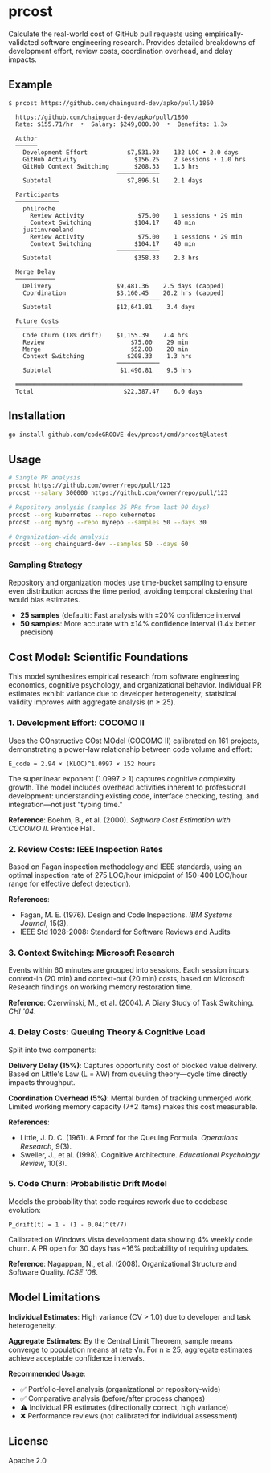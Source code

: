 # prcost

Calculate the real-world cost of GitHub pull requests using empirically-validated software engineering research. Provides detailed breakdowns of development effort, review costs, coordination overhead, and delay impacts.

## Example

```
$ prcost https://github.com/chainguard-dev/apko/pull/1860

  https://github.com/chainguard-dev/apko/pull/1860
  Rate: $155.71/hr  •  Salary: $249,000.00  •  Benefits: 1.3x

  Author
  ──────
    Development Effort           $7,531.93    132 LOC • 2.0 days
    GitHub Activity                $156.25    2 sessions • 1.0 hrs
    GitHub Context Switching       $208.33    1.3 hrs
                              ────────────
    Subtotal                     $7,896.51    2.1 days

  Participants
  ────────────
    philroche
      Review Activity               $75.00    1 sessions • 29 min
      Context Switching            $104.17    40 min
    justinvreeland
      Review Activity               $75.00    1 sessions • 29 min
      Context Switching            $104.17    40 min
                              ────────────
    Subtotal                       $358.33    2.3 hrs

  Merge Delay
  ───────────
    Delivery                  $9,481.36    2.5 days (capped)
    Coordination              $3,160.45    20.2 hrs (capped)
                              ────────────
    Subtotal                  $12,641.81    3.4 days

  Future Costs
  ────────────
    Code Churn (18% drift)    $1,155.39    7.4 hrs
    Review                        $75.00    29 min
    Merge                         $52.08    20 min
    Context Switching            $208.33    1.3 hrs
                              ────────────
    Subtotal                   $1,490.81    9.5 hrs

  ═══════════════════════════════════════════════════════════════
  Total                         $22,387.47    6.0 days

```

## Installation

```bash
go install github.com/codeGROOVE-dev/prcost/cmd/prcost@latest
```

## Usage

```bash
# Single PR analysis
prcost https://github.com/owner/repo/pull/123
prcost --salary 300000 https://github.com/owner/repo/pull/123

# Repository analysis (samples 25 PRs from last 90 days)
prcost --org kubernetes --repo kubernetes
prcost --org myorg --repo myrepo --samples 50 --days 30

# Organization-wide analysis
prcost --org chainguard-dev --samples 50 --days 60
```

### Sampling Strategy

Repository and organization modes use time-bucket sampling to ensure even distribution across the time period, avoiding temporal clustering that would bias estimates.

- **25 samples** (default): Fast analysis with ±20% confidence interval
- **50 samples**: More accurate with ±14% confidence interval (1.4× better precision)

## Cost Model: Scientific Foundations

This model synthesizes empirical research from software engineering economics, cognitive psychology, and organizational behavior. Individual PR estimates exhibit variance due to developer heterogeneity; statistical validity improves with aggregate analysis (n ≥ 25).

### 1. Development Effort: COCOMO II

Uses the COnstructive COst MOdel (COCOMO II) calibrated on 161 projects, demonstrating a power-law relationship between code volume and effort:

```
E_code = 2.94 × (KLOC)^1.0997 × 152 hours
```

The superlinear exponent (1.0997 > 1) captures cognitive complexity growth. The model includes overhead activities inherent to professional development: understanding existing code, interface checking, testing, and integration—not just "typing time."

**Reference**: Boehm, B., et al. (2000). *Software Cost Estimation with COCOMO II*. Prentice Hall.

### 2. Review Costs: IEEE Inspection Rates

Based on Fagan inspection methodology and IEEE standards, using an optimal inspection rate of 275 LOC/hour (midpoint of 150-400 LOC/hour range for effective defect detection).

**References**:
- Fagan, M. E. (1976). Design and Code Inspections. *IBM Systems Journal*, 15(3).
- IEEE Std 1028-2008: Standard for Software Reviews and Audits

### 3. Context Switching: Microsoft Research

Events within 60 minutes are grouped into sessions. Each session incurs context-in (20 min) and context-out (20 min) costs, based on Microsoft Research findings on working memory restoration time.

**Reference**: Czerwinski, M., et al. (2004). A Diary Study of Task Switching. *CHI '04*.

### 4. Delay Costs: Queuing Theory & Cognitive Load

Split into two components:

**Delivery Delay (15%)**: Captures opportunity cost of blocked value delivery. Based on Little's Law (L = λW) from queuing theory—cycle time directly impacts throughput.

**Coordination Overhead (5%)**: Mental burden of tracking unmerged work. Limited working memory capacity (7±2 items) makes this cost measurable.

**References**:
- Little, J. D. C. (1961). A Proof for the Queuing Formula. *Operations Research*, 9(3).
- Sweller, J., et al. (1998). Cognitive Architecture. *Educational Psychology Review*, 10(3).

### 5. Code Churn: Probabilistic Drift Model

Models the probability that code requires rework due to codebase evolution:

```
P_drift(t) = 1 - (1 - 0.04)^(t/7)
```

Calibrated on Windows Vista development data showing 4% weekly code churn. A PR open for 30 days has ~16% probability of requiring updates.

**Reference**: Nagappan, N., et al. (2008). Organizational Structure and Software Quality. *ICSE '08*.

## Model Limitations

**Individual Estimates**: High variance (CV > 1.0) due to developer and task heterogeneity.

**Aggregate Estimates**: By the Central Limit Theorem, sample means converge to population means at rate √n. For n ≥ 25, aggregate estimates achieve acceptable confidence intervals.

**Recommended Usage**:
- ✅ Portfolio-level analysis (organizational or repository-wide)
- ✅ Comparative analysis (before/after process changes)
- ⚠️ Individual PR estimates (directionally correct, high variance)
- ❌ Performance reviews (not calibrated for individual assessment)

## License

Apache 2.0
